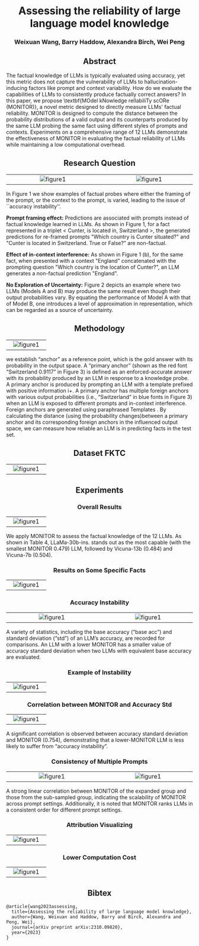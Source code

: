 <h1 align=center>Assessing the reliability of large language model knowledge</h1>

<h3 align=center>Weixuan Wang, Barry Haddow, Alexandra Birch, Wei Peng</h3>

<h2 align=center>Abstract</h2>

The factual knowledge of LLMs is typically evaluated using accuracy, yet this metric does not capture the vulnerability of LLMs to hallucination-inducing factors like prompt and context variability. How do we evaluate the capabilities of LLMs to consistently produce factually correct answers? In this paper, we propose \textbf{MOdel kNowledge relIabiliTy scORe (MONITOR)}, a novel metric designed to directly measure LLMs' factual reliability. MONITOR is designed to compute the distance between the probability distributions of a valid output and its counterparts produced by the same LLM probing the same fact using different styles of prompts and contexts. Experiments on a comprehensive range of 12 LLMs demonstrate the effectiveness of MONITOR in evaluating the factual reliability of LLMs while maintaining a low computational overhead.

<h2 align=center>Research Question</h2>

<table>
<tr>
  <td width="50%" align="middle" valign="middle"><img src="./fig1.png" alt="figure1"></td>
  <td width="3%"> </td>
  <td width="50%" align="middle" valign="middle"><img src="./fig2.png" alt="figure1"></td>
</tr>
</table>


In Figure 1 we show examples of factual probes where either the framing of the prompt, or the context to the prompt, is varied, leading to the issue of ``accuracy instability''. 

**Prompt framing effect:** Predictions are associated with prompts instead of factual knowledge learned in LLMs. As shown in Figure 1, for a fact represented in a triplet < Cunter, is located in, Switzerland >, the generated predictions for re-framed prompts "Which country is Cunter situated?" and "Cunter is located in Switzerland. True or False?" are non-factual.

**Effect of in-context interference:** As shown in Figure 1 (b), for the same fact, when presented with a context "England" concatenated with the prompting question "Which country is the location of Cunter?", an  LLM generates a non-factual prediction "England".

**No Exploration of Uncertainty:** Figure 2 depicts an example where two LLMs (Models A and B) may produce the same result even though their output probabilities vary. By equating the performance of Model A with that of Model B, one introduces a level of approximation in representation, which can be regarded as a source of uncertainty.  

<h2 align=center>Methodology</h2>

<table>
<tr>
  <td width="80%" align="middle" valign="middle"><img src="./fig3.png" alt="figure1"></td>
</tr>
</table>

we establish “anchor” as a reference point, which is the gold answer with its probability in the output space. A “primary anchor” (shown as the red font “Switzerland 0.9117” in Figure 3) is defined as an enforced-accurate answer with its probability produced by an LLM in response to a knowledge probe. A primary anchor is produced by prompting an LLM with a template prefixed with positive information i+. A primary anchor has multiple foreign anchors with various output probabilities (i.e., “Switzerland” in blue fonts in Figure 3) when an LLM is exposed to different prompts and in-context interference. Foreign anchors are generated using paraphrased Templates . By calculating the distance (using the probability changes)between a primary anchor and its corresponding foreign anchors in the influenced output space, we can measure how reliable an LLM is in predicting facts in the test set.

<h2 align=center>Dataset FKTC</h2>

<table>
<tr>
  <td width="80%" align="middle" valign="middle"><img src="./dataset.png" alt="figure1"></td>
</tr>
</table>

<h2 align=center>Experiments</h2>

<h3 align=center>Overall Results</h3>

<table>
<tr>
  <td width="80%" align="middle" valign="middle"><img src="./exp1.png" alt="figure1"></td>
</tr>
</table>

We apply MONITOR to assess the factual knowledge of the 12 LLMs. As shown in Table 4, LLaMa-30b-ins. stands out as the most capable (with the smallest MONITOR 0.479) LLM, followed by Vicuna-13b (0.484) and Vicuna-7b (0.504).

<h3 align=center>Results on Some Specific Facts</h3>

<table>
<tr>
  <td width="80%" align="middle" valign="middle"><img src="./exp3.png" alt="figure1"></td>
</tr>
</table>

<h3 align=center>Accuracy Instability</h3>

<table>
<tr>
  <td width="50%" align="middle" valign="middle"><img src="./exp3.png" alt="figure1"></td>
  <td width="1%"> </td>
  <td width="50%" align="middle" valign="middle"><img src="./exp4.png" alt="figure1"></td>
</tr>
</table>

A variety of statistics, including the base accuracy (“base acc”) and standard deviation (“std”) of an LLM’s accuracy, are recorded for comparisons. An LLM with a lower MONITOR has a smaller value of accuracy standard deviation when two LLMs with equivalent base accuracy are evaluated.

<h3 align=center>Example of Instability</h3>

<table>
<tr>
  <td width="80%" align="middle" valign="middle"><img src="./exp5.png" alt="figure1"></td>
</tr>
</table>

<h3 align=center>Correlation between MONITOR and Accuracy Std</h3>

<table>
<tr>
  <td width="80%" align="middle" valign="middle"><img src="./exp6.png" alt="figure1"></td>
</tr>
</table>

A significant correlation is observed between accuracy standard deviation and MONITOR (0.754), demonstrating that a lower-MONITOR LLM is less likely to suffer from “accuracy instability”.

<h3 align=center>Consistency of Multiple Prompts</h3>

<table>
<tr>
  <td width="50%" align="middle" valign="middle"><img src="./exp9.png" alt="figure1"></td>
  <td width="1%"> </td>
  <td width="50%" align="middle" valign="middle"><img src="./exp10.png" alt="figure1"></td>
</tr>
</table>

A strong linear correlation between MONITOR of the expanded group and those from the sub-sampled group, indicating the scalability of MONITOR across prompt settings. Additionally, it is noted that MONITOR ranks LLMs in a consistent order for different prompt settings.


<h3 align=center>Attribution Visualizing</h3>

<table>
<tr>
  <td width="80%" align="middle" valign="middle"><img src="./exp7.png" alt="figure1"></td>
</tr>
</table>


<h3 align=center>Lower Computation Cost</h3>

<table>
<tr>
  <td width="80%" align="middle" valign="middle"><img src="./exp8.png" alt="figure1"></td>
</tr>
</table>

<h2 align=center>Bibtex</h2>

```
@article{wang2023assessing,
  title={Assessing the reliability of large language model knowledge},
  author={Wang, Weixuan and Haddow, Barry and Birch, Alexandra and Peng, Wei},
  journal={arXiv preprint arXiv:2310.09820},
  year={2023}
}
```
